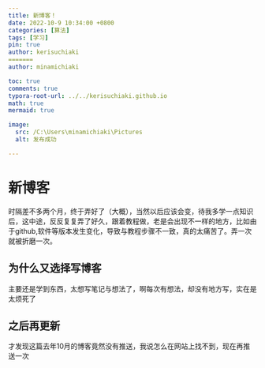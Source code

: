 ```yaml
---
title: 新博客！
date: 2022-10-9 10:34:00 +0800
categories: [算法]
tags: [学习]
pin: true
author: kerisuchiaki
=======
author: minamichiaki

toc: true
comments: true
typora-root-url: ../../kerisuchiaki.github.io
math: true
mermaid: true

image:
  src: /C:\Users\minamichiaki\Pictures
  alt: 发布成功

---
```


# 新博客
时隔差不多两个月，终于弄好了（大概），当然以后应该会变，待我多学一点知识后，这中途，反反复复弄了好久，跟着教程做，老是会出现不一样的地方，比如由于github,软件等版本发生变化，导致与教程步骤不一致，真的太痛苦了。弄一次就被折磨一次。
## 为什么又选择写博客
主要还是学到东西，太想写笔记与想法了，啊每次有想法，却没有地方写，实在是太烦死了
## 之后再更新
才发现这篇去年10月的博客竟然没有推送，我说怎么在网站上找不到，现在再推送一次